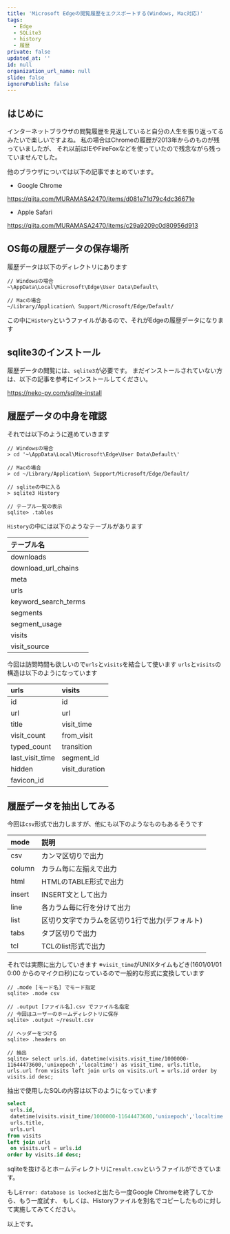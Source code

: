 ```yaml
---
title: 'Microsoft Edgeの閲覧履歴をエクスポートする(Windows, Mac対応)'
tags:
  - Edge
  - SQLite3
  - history
  - 履歴
private: false
updated_at: ''
id: null
organization_url_name: null
slide: false
ignorePublish: false
---
```


## はじめに

インターネットブラウザの閲覧履歴を見返していると自分の人生を振り返ってるみたいで楽しいですよね。
私の場合はChromeの履歴が2013年からのものが残っていましたが、
それ以前はIEやFireFoxなどを使っていたので残念ながら残っていませんでした。


他のブラウザについては以下の記事でまとめています。
- Google Chrome

https://qiita.com/MURAMASA2470/items/d081e71d79c4dc36671e

- Apple Safari

https://qiita.com/MURAMASA2470/items/c29a9209c0d80956d913

## OS毎の履歴データの保存場所

履歴データは以下のディレクトリにあります

```
// Windowsの場合
~\AppData\Local\Microsoft\Edge\User Data\Default\

// Macの場合
~/Library/Application\ Support/Microsoft/Edge/Default/
```

この中に`History`というファイルがあるので、それがEdgeの履歴データになります

## sqlite3のインストール

履歴データの閲覧には、`sqlite3`が必要です。
まだインストールされていない方は、以下の記事を参考にインストールしてください。

https://neko-py.com/sqlite-install

## 履歴データの中身を確認

それでは以下のように進めていきます

```
// Windowsの場合
> cd '~\AppData\Local\Microsoft\Edge\User Data\Default\'

// Macの場合
> cd ~/Library/Application\ Support/Microsoft/Edge/Default/

// sqliteの中に入る
> sqlite3 History

// テーブル一覧の表示
sqlite> .tables
```

`History`の中には以下のようなテーブルがあります

| テーブル名 |
|:--|
| downloads |
| download_url_chains |
| meta |
| urls |
| keyword_search_terms |
| segments |
| segment_usage |
| visits |
| visit_source |

今回は訪問時間も欲しいので`urls`と`visits`を結合して使います
`urls`と`visits`の構造は以下のようになっています

| urls | visits |
|:----|:----|
| id | id |
| url | url |
| title | visit_time |
| visit_count | from_visit |
| typed_count | transition |
| last_visit_time | segment_id |
| hidden | visit_duration |
| favicon_id | |

## 履歴データを抽出してみる

今回は`csv`形式で出力しますが、他にも以下のようなものもあるそうです

|mode  |説明   |
|:-----|:-----|
|csv      |カンマ区切りで出力|
|column   |カラム毎に左揃えで出力|
|html     |HTMLのTABLE形式で出力|
|insert   |INSERT文として出力|
|line     |各カラム毎に行を分けて出力|
|list     |区切り文字でカラムを区切り1行で出力(デフォルト)|
|tabs     |タブ区切りで出力|
|tcl      |TCLのlist形式で出力|

それでは実際に出力していきます
※`visit_time`がUNIXタイムもどき(1601/01/01 0:00 からのマイクロ秒)になっているので一般的な形式に変換しています

```
// .mode [モード名] でモード指定
sqlite> .mode csv

// .output [ファイル名].csv でファイル名指定
// 今回はユーザーのホームディレクトリに保存
sqlite> .output ~/result.csv

// ヘッダーをつける
sqlite> .headers on

// 抽出
sqlite> select urls.id, datetime(visits.visit_time/1000000-11644473600,'unixepoch','localtime') as visit_time, urls.title, urls.url from visits left join urls on visits.url = urls.id order by visits.id desc;
```
抽出で使用したSQLの内容は以下のようになっています

```sql
select 
 urls.id,
 datetime(visits.visit_time/1000000-11644473600,'unixepoch','localtime') as visit_time, 
 urls.title, 
 urls.url 
from visits 
left join urls 
 on visits.url = urls.id 
order by visits.id desc;
```

sqliteを抜けるとホームディレクトリに`result.csv`というファイルができています。

もし`Error: database is locked`と出たら一度Google Chromeを終了してから、もう一度試す、
もしくは、Historyファイルを別名でコピーしたものに対して実施してみてください。

以上です。

